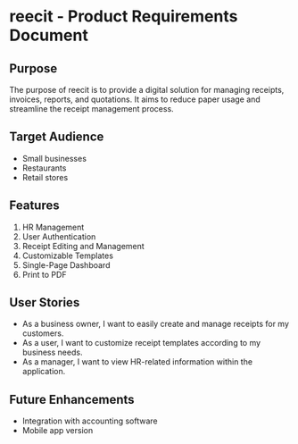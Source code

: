 # reecit - Product Requirements Document

## Purpose
The purpose of reecit is to provide a digital solution for managing receipts, invoices, reports, and quotations. It aims to reduce paper usage and streamline the receipt management process.

## Target Audience
- Small businesses
- Restaurants
- Retail stores

## Features
1. HR Management
2. User Authentication
3. Receipt Editing and Management
4. Customizable Templates
5. Single-Page Dashboard
6. Print to PDF

## User Stories
- As a business owner, I want to easily create and manage receipts for my customers.
- As a user, I want to customize receipt templates according to my business needs.
- As a manager, I want to view HR-related information within the application.

## Future Enhancements
- Integration with accounting software
- Mobile app version
